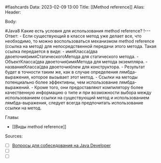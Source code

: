 #flashcards
Data: 2023-02-09 13:00
Title: [[Method reference]]
Alias:
Header:




Body:



#Java8 
Какие есть условия для использования method reference?
!---
Ответ:
	- Если существующий в классе метод уже делает все, что необходимо, то можно воспользоваться механизмом method reference (ссылка на метод) для непосредственной передачи этого метода. Такая ссылка передается в виде:
			-   имяКласса(два двоеточия)имяСтатическогоМетода для статического метода.
			-   ОбъектКласса(два двоеточия)имяМетода для метода экземпляра.
			-   названиеКласса(два двоеточия)new для конструктора.
	- Результат будет в точности таким же, как в случае определения лямбда-выражения, которое вызывает этот метод.
	- Ссылки на методы потенциально более эффективны, чем использование лямбда-выражений.
	- Кроме того, они предоставляют компилятору более качественную информацию о типе и при возможности выбора между использованием ссылки на существующий метод и использованием лямбда-выражения, следует всегда предпочитать использование ссылки на метод.
<!--SR:!2023-11-03,10,350-->



Главы:
- [[Виды method reference]]


Sources:
- [ ] [Вопросы для собеседования на Java Developer](https://github.com/enhorse/java-interview/blob/master/README.md#%D0%9E%D0%9E%D0%9F)
- [ ] []()
- [ ] []()
